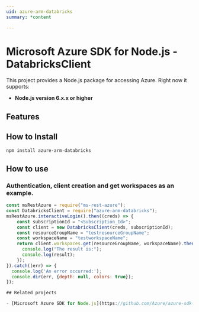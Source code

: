 ```yaml
---
uid: azure-arm-databricks
summary: *content

---
```

# Microsoft Azure SDK for Node.js - DatabricksClient
This project provides a Node.js package for accessing Azure. Right now it supports:
- **Node.js version 6.x.x or higher**

## Features


## How to Install

```bash
npm install azure-arm-databricks
```

## How to use

### Authentication, client creation and get workspaces as an example.

```javascript
const msRestAzure = require("ms-rest-azure");
const DatabricksClient = require("azure-arm-databricks");
msRestAzure.interactiveLogin().then((creds) => {
    const subscriptionId = "<Subscription_Id>";
    const client = new DatabricksClient(creds, subscriptionId);
    const resourceGroupName = "testresourceGroupName";
    const workspaceName = "testworkspaceName";
    return client.workspaces.get(resourceGroupName, workspaceName).then((result) => {
      console.log("The result is:");
      console.log(result);
    });
}).catch((err) => {
  console.log('An error occurred:');
  console.dir(err, {depth: null, colors: true});
});

## Related projects

- [Microsoft Azure SDK for Node.js](https://github.com/Azure/azure-sdk-for-node)
